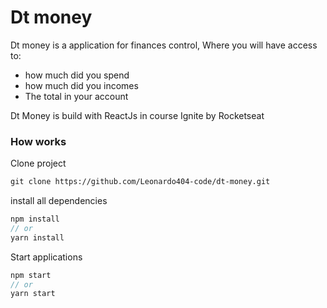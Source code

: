 # Dt money

Dt money is a application for finances control, Where you will have access to:

- how much did you spend
- how much did you incomes
- The total in your account

Dt Money is build with ReactJs in course Ignite by Rocketseat

### How works

Clone project

```markdown
git clone https://github.com/Leonardo404-code/dt-money.git
```

install all dependencies

```jsx
npm install
// or
yarn install
```

Start applications

```jsx
npm start
// or
yarn start
```
